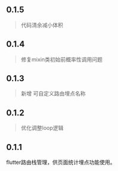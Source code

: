 ## 0.1.5
> 代码清余减小体积

## 0.1.4
> 修复mixin类初始前概率性调用问题

## 0.1.3
> 新增 可自定义路由埋点名称

## 0.1.2
> 优化调整loop逻辑

## 0.1.1

flutter路由栈管理，供页面统计埋点功能使用。
